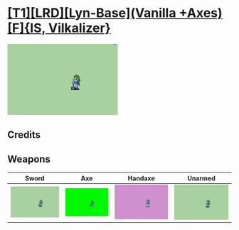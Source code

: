 # [\[T1\]\[LRD\]\[Lyn-Base\]\(Vanilla +Axes\)\[F\]{IS, Vilkalizer}](./)

<img src="./1.%20Sword/Sword_000.png" alt="[T1][LRD][Lyn-Base](Vanilla +Axes)[F]{IS, Vilkalizer} standing" />

## Credits



## Weapons


|Sword |Axe |Handaxe |Unarmed |
|  :---: | :---: | :---: | :---: |
| <img alt="Sword animation" src="./1.%20Sword/Sword.gif" /> | <img alt="Axe animation" src="./3.%20Axe%20%7BVilkalizer%7D/Axe.gif" /> | <img alt="Handaxe animation" src="./4.%20Handaxe%20%7BVilkalizer%7D/Handaxe.gif" /> | <img alt="Unarmed animation" src="./8.%20Unarmed/Unarmed.gif" /> |

